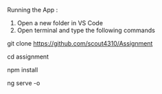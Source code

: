 
Running the App :

1) Open a new folder in VS Code
2) Open terminal and type the following commands

git clone https://github.com/scout4310/Assignment

cd assignment

npm install

ng serve -o